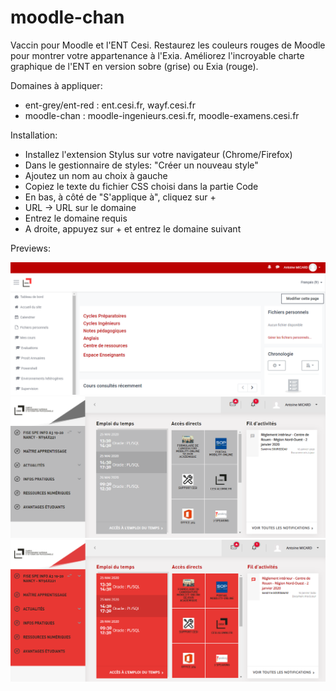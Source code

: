 # moodle-chan
Vaccin pour Moodle et l'ENT Cesi.
Restaurez les couleurs rouges de Moodle pour montrer votre appartenance à l'Exia.
Améliorez l'incroyable charte graphique de l'ENT en version sobre (grise) ou Exia (rouge).


Domaines à appliquer:

 - ent-grey/ent-red : ent.cesi.fr, wayf.cesi.fr
 - moodle-chan : moodle-ingenieurs.cesi.fr, moodle-examens.cesi.fr


Installation:

- Installez l'extension Stylus sur votre navigateur (Chrome/Firefox)
- Dans le gestionnaire de styles: "Créer un nouveau style"
- Ajoutez un nom au choix à gauche
- Copiez le texte du fichier CSS choisi dans la partie Code
- En bas, à côté de "S'applique à", cliquez sur +
- URL -> URL sur le domaine
- Entrez le domaine requis
- A droite, appuyez sur + et entrez le domaine suivant

Previews:

![](previews/moodle-preview.png)
![](previews/ent-grey-preview.png)
![](previews/ent-red-preview.png)
